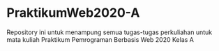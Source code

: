 # PraktikumWeb2020-A
Repository ini untuk menampung semua tugas-tugas perkuliahan untuk mata kuliah Praktikum Pemrograman Berbasis Web 2020 Kelas A
